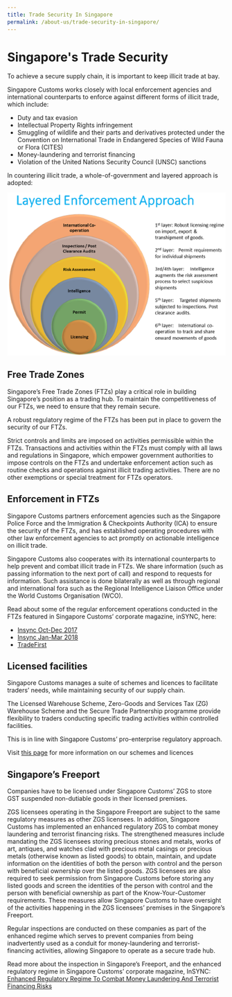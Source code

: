 ```yaml
---
title: Trade Security In Singapore
permalink: /about-us/trade-security-in-singapore/
---
```


# Singapore's Trade Security

To achieve a secure supply chain, it is important to keep illicit trade at bay.

Singapore Customs works closely with local enforcement agencies and international counterparts to enforce against different forms of illicit trade, which include:

- Duty and tax evasion
- Intellectual Property Rights infringement
- Smuggling of wildlife and their parts and derivatives protected under the Convention on International Trade in Endangered Species of Wild Fauna or Flora (CITES)
- Money-laundering and terrorist financing
- Violation of the United Nations Security Council (UNSC) sanctions

In countering illicit trade, a whole-of-government and layered approach is adopted:

![Trade Security Image](/images/trade-security-image.png)

## Free Trade Zones

Singapore’s Free Trade Zones (FTZs) play a critical role in building Singapore’s position as a trading hub. To maintain the competitiveness of our FTZs, we need to ensure that they remain secure.

A robust regulatory regime of the FTZs has been put in place to govern the security of our FTZs.

Strict controls and limits are imposed on activities permissible within the FTZs. Transactions and activities within the FTZs must comply with all laws and regulations in Singapore, which empower government authorities to impose controls on the FTZs and undertake enforcement action such as routine checks and operations against illicit trading activities. There are no other exemptions or special treatment for FTZs operators.

## Enforcement in FTZs

Singapore Customs partners enforcement agencies such as the Singapore Police Force and the Immigration & Checkpoints Authority (ICA) to ensure the security of the FTZs, and has established operating procedures with other law enforcement agencies to act promptly on actionable intelligence on illicit trade. 

Singapore Customs also cooperates with its international counterparts to help prevent and combat illicit trade in FTZs. We share information (such as passing information to the next port of call) and respond to requests for information. Such assistance is done bilaterally as well as through regional and international fora such as the Regional Intelligence Liaison Office under the World Customs Organisation (WCO).

Read about some of the regular enforcement operations conducted in the FTZs featured in Singapore Customs’ corporate magazine, inSYNC, here:

 - [Insync Oct-Dec 2017](https://singapore-customs-staging.netlify.com/news-and-media/publications/2017-10-01-Issue47.pdf)
 - [Insync Jan-Mar 2018](https://singapore-customs-staging.netlify.com/news-and-media/publications/2018-01-01-Issue48.pdf)
 - [TradeFirst](https://singapore-customs-staging.netlify.com/businesses/customs-schemes-licences-framework/trade-first)

## Licensed facilities

Singapore Customs manages a suite of schemes and licences to facilitate traders’ needs, while maintaining security of our supply chain.

The Licensed Warehouse Scheme, Zero-Goods and Services Tax (ZG) Warehouse Scheme and the Secure Trade Partnership programme provide flexibility to traders conducting specific trading activities within controlled facilities.

This is in line with Singapore Customs’ pro-enterprise regulatory approach.

Visit [this page](https://singapore-customs-staging.netlify.app/businesses/customs-schemes-licences-framework/trade-first) for more information on our schemes and licences

## Singapore’s Freeport

Companies have to be licensed under Singapore Customs’ ZGS to store GST suspended non-dutiable goods in their licensed premises.

ZGS licensees operating in the Singapore Freeport are subject to the same regulatory measures as other ZGS licensees. In addition, Singapore Customs has implemented an enhanced regulatory ZGS to combat money laundering and terrorist financing risks. The strengthened measures include mandating the ZGS licensees storing precious stones and metals, works of art, antiques, and watches clad with precious metal casings or precious metals (otherwise known as listed goods) to obtain, maintain, and update information on the identities of both the person with control and the person with beneficial ownership over the listed goods. ZGS licensees are also required to seek permission from Singapore Customs before storing any listed goods and screen the identities of the person with control and the person with beneficial ownership as part of the Know-Your-Customer requirements. These measures allow Singapore Customs to have oversight of the activities happening in the ZGS licensees’ premises in the Singapore’s Freeport.

Regular inspections are conducted on these companies as part of the enhanced regime which serves to prevent companies from being inadvertently used as a conduit for money-laundering and terrorist-financing activities, allowing Singapore to operate as a secure trade hub.

Read more about the inspection in Singapore’s Freeport, and the enhanced regulatory regime in Singapore Customs’ corporate magazine, InSYNC: [Enhanced Regulatory Regime To Combat Money Laundering And Terrorist Financing Risks](https://singapore-customs-staging.netlify.app/news-and-media/publications/2018-04-01-Issue49.pdf)

